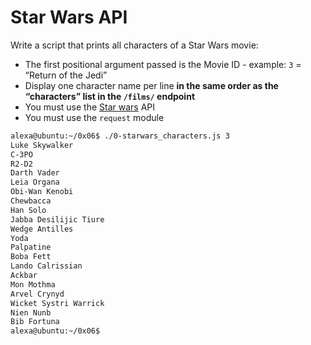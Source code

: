 # Star Wars API 
Write a script that prints all characters of a Star Wars movie:

* The first positional argument passed is the Movie ID - example: `3` = “Return of the Jedi”
* Display one character name per line **in the same order as the “characters” list in the `/films/` endpoint**
* You must use the [Star wars](https://intranet.alxswe.com/rltoken/gh_NaSUk9QlXHVoACFU-tg) API
* You must use the `request` module

```bash
alexa@ubuntu:~/0x06$ ./0-starwars_characters.js 3
Luke Skywalker
C-3PO
R2-D2
Darth Vader
Leia Organa
Obi-Wan Kenobi
Chewbacca
Han Solo
Jabba Desilijic Tiure
Wedge Antilles
Yoda
Palpatine
Boba Fett
Lando Calrissian
Ackbar
Mon Mothma
Arvel Crynyd
Wicket Systri Warrick
Nien Nunb
Bib Fortuna
alexa@ubuntu:~/0x06$ 
```
